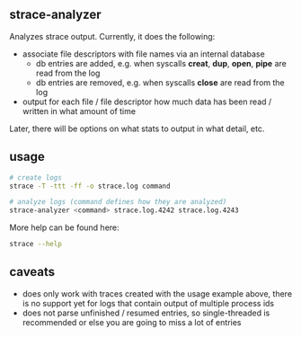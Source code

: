 strace-analyzer
---------------

Analyzes strace output. Currently, it does the following:

-   associate file descriptors with file names via an internal database
    - db entries are added, e.g. when syscalls **creat**, **dup**,  **open**, **pipe** are read from
      the log
    - db entries are removed, e.g. when syscalls **close** are read from the log
-   output for each file / file descriptor how much data has been read / written in what amount of
    time

Later, there will be options on what stats to output in what detail, etc.

usage
-----

```bash
# create logs
strace -T -ttt -ff -o strace.log command

# analyze logs (command defines how they are analyzed)
strace-analyzer <command> strace.log.4242 strace.log.4243
```

More help can be found here:

```bash
strace --help
```

caveats
-------

- does only work with traces created with the usage example above, there is no support yet for logs
  that contain output of multiple process ids
- does not parse unfinished / resumed entries, so single-threaded is recommended or else you are
  going to miss a lot of entries
